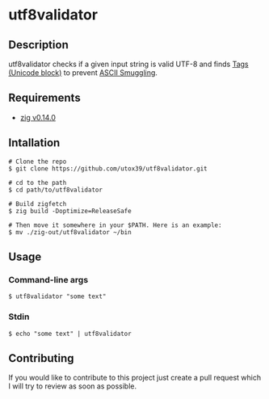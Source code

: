 # utf8validator

## Description

utf8validator checks if a given input string is valid UTF-8 and finds [Tags (Unicode block)](https://en.wikipedia.org/wiki/Tags_(Unicode_block))
to prevent [ASCII Smuggling](https://embracethered.com/blog/posts/2024/hiding-and-finding-text-with-unicode-tags/).

## Requirements

- [zig v0.14.0](https://ziglang.org/)

## Intallation

```console
# Clone the repo
$ git clone https://github.com/utox39/utf8validator.git

# cd to the path
$ cd path/to/utf8validator

# Build zigfetch
$ zig build -Doptimize=ReleaseSafe

# Then move it somewhere in your $PATH. Here is an example:
$ mv ./zig-out/utf8validator ~/bin
```

## Usage

### Command-line args

```console
$ utf8validator "some text"

```

### Stdin

```console
$ echo "some text" | utf8validator

```

## Contributing

If you would like to contribute to this project just create a pull request which I will try to review as soon as possible.
